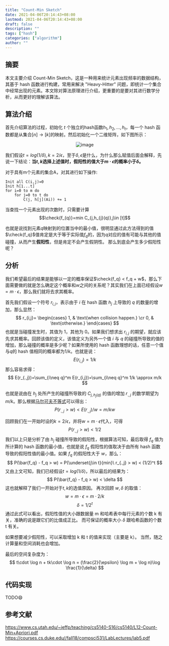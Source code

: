 ```yaml
---
title: "Count-Min Sketch"
date: 2021-04-06T20:14:43+08:00
lastmod: 2021-04-06T20:14:43+08:00
draft: false
description: ""
tags: ["hash"]
categories: ["algorithm"]
author: ""
---
```


<!--more-->
## 摘要
本文主要介绍 Count-Min Sketch，这是一种用来统计元素出现频率的数据结构，其基于 hash 函数进行构建，常用来解决 "Heavy-Hitter" 问题，即统计一个集合中经常出现的元素。本文除对算法原理进行介绍，更重要的是要对其进行数学分析，从而更好的理解该算法。

## 算法介绍
首先介绍算法的过程，初始化 $t$ 个独立的hash函数$h_1, h_2, ...,h_t$，每一个 hash 函数都是从集合$[n] \to [k]$的映射。然后初始化一个二维矩阵，如下图所示：

<center>
<a><img src="https://i.loli.net/2021/06/18/3zKatdnRrbDgxeO.png" alt="image" align="middle" border="0"></a>
</center>

我们假设$t=log(1/\delta), k=2/\epsilon$，至于$\delta,\epsilon$是什么，为什么那么赋值后面会解释，先说一下结论：**当$t,k$选择上述值时，假阳性的值大于$m\cdot \epsilon$的概率小于$\delta$。**

对于具有m个元素的集合A，对其进行如下操作:

```
Init all C(i,j)=0
Init h[1...t]
for i=0 to m do
    for j=0 to t do
        C(j, h[j](Ai)) += 1
```

当查找一个元素出现的次数时，只需要计算
$$\check{f_{q}}=min C_{j,h_{j}(q)},j\in [t]$$

也就是说找到元素$q$映射到的位置当中的最小值，很明显通过此方法得到的值$\check{f_q}$值肯定是大于等于实际值$f_q$的，因为$q$对应的值有可能与其他的值碰撞，从而产生**假阳性**，但是肯定不会产生假阴性。
那么到底会产生多少假阳性呢？

## 分析
我们希望最后的结果是能够以一定的概率保证$\check{f_q} < f_q + w$，那么下面需要做的就是怎么确定这个概率和$w$之间的关系呢？其实我们在上面已经假设$w=m\cdot \epsilon$，那么我们就将去求其概率。

首先我们假设一个符号 $r_{i,j}$，表示由于 $i$ 在 hash 函数 $h_j$ 上导致的 $q$ 的数量的增加，那么显然：
$$
r_{i,j}=
\begin{cases}
    1, & \text{when collision happen.} \cr
    0, & \text{otherwise.}
\end{cases}
$$
也就是当碰撞发生时，其值为 1，其他为 0。如果我们想求出 $r_{i,j}$ 的期望，就应该先求其概率。回顾该值的定义，该值定义为另外一个值 $i$ 与 $q$ 的碰撞所导致的值的增加，那么碰撞的概率是多少呢？如果所使用的 hash 函数理想的话，任意一个值与$q$的 hash 值相同的概率都为$1/k$。也就是说：
$$
E(r_{i,j})=1/k
$$
那么容易求得：
$$
E(r_{.,j})=\sum_{i\neq q}^m E(r_{i,j})=\sum_{i\neq q}^m 1/k \approx m/k
$$

也就是说由在 $h_j$ 处所产生的碰撞所导致的 $C_{j,h_j(q)}$ 的值的增加 $r_{.,j}$ 的数学期望为$m/k$。那么根据[马尔可夫不等式](../21-03-21_markov-and-chebyshev)可以得出：
$$
P(r_{.,j} > w) < E(r_{.,j})/w = m/kw
$$

回顾我们在一开始时设的$k=2/\epsilon$，并将$w=m\cdot \epsilon$代入，可得
$$
P(r_{.,j} > w) < 1/2
$$
我们以上只是分析了由 $h_j$ 碰撞所导致的假阳性，根据算法可知，最后取得 $f_q$ 值为所计算的 hash 函数的最小值，也就是说 $f_q$ 假阳性的值取决于由所有 hash 函数导致的假阳性值的最小值。如果 $f_q$ 的假阳性大于 $w$，那么：
$$
P(\bar{f_q} - f_q > w) = P(\underset{j\in t}{min}\ r_{.,j} > w) < (1/2)^t
$$
又由上文可知，我们已经假设$t=log(1/\delta)$，所以最后的结果为：
$$
P(\bar{f_q} - f_q > w) < \delta
$$
这也就解释了我们一开始对于$t,k$的选值原因。
再次回顾 $w,\delta$ 的取值：
$$
w = m\cdot \epsilon = m \cdot 2/k
$$
$$
\delta = 1/2^{t}
$$
通过此式可以看出，假阳性值的大小跟数据量 m 和哈希表中每行元素的个数 k 有关，准确的说是跟它们的比值成正比。
而可保证的概率大小 $\delta$ 跟哈希函数的个数 t 有关。

如果想要减少假阳性，可以采取增加 k 和 t 的值来实现（主要是 k）。
当然，随之计算量和空间消耗也会增加。

最后的空间复杂度为：
$$
t\cdot \log n + tk\cdot \log n = (\frac{2}{\epsilon} \log m + \log n)\log \frac{1}{\delta}
$$

## 代码实现
TODO:smile:

## 参考文献
https://www.cs.utah.edu/~jeffp/teaching/cs5140-S16/cs5140/L12-Count-Min+Apriori.pdf
https://courses.cs.duke.edu//fall18/compsci531/LabLectures/lab5.pdf
